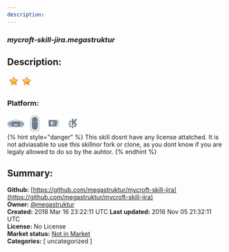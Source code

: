 ```yaml
---
description: 
---
```


### _mycroft-skill-jira.megastruktur_  
## Description:  
  
![](../.gitbook/assets/star.png)![](../.gitbook/assets/star.png)  
### Platform:  
 ![Mark I](../.gitbook/assets/mark-1-icon.png)  ![Mark II](../.gitbook/assets/mark-2-icon.png)  ![Picroft](../.gitbook/assets/picroft-icon.png)  ![plasmoid](../.gitbook/assets/kde.png)   
{% hint style="danger" %}
This skill dosnt have any license attatched. It is not adviasable to use this skillnor fork or clone, as you dont know if you are legaly allowed to do so by the auhtor.
{% endhint %}
  
## Summary:  
**Github:** [https://github.com/megastruktur/mycroft-skill-jira](https://github.com/megastruktur/mycroft-skill-jira)  
**Owner:** [@megastruktur](https://github.com/megastruktur)  
**Created:** 2018 Mar 16 23:22:11 UTC  **Last updated:** 2018 Nov 05 21:32:11 UTC  
**License:** No License  
**Market status:** [Not in Market](https://market.mycroft.ai/skill/)  
**Categories:** [ uncategorized ]   
